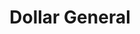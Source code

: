 ---
title: "Dollar General"
url: /lenoir/dollar-general-connelly-springs-road-2/
shop: Kramladen
---